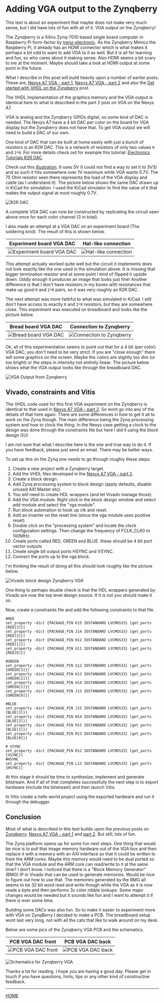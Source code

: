 

# Adding VGA output to the Zynqberry 

This text is about an experiment that maybe does not make very much
sense, but I did have lots of fun with all of it. VGA output on the Zynqberry!

The Zynqberry is a Xilinx Zynq-7010 based single board computer in
Raspberry Pi form-factor by
[trenz-electronic](https://shop.trenz-electronic.de/en/TE0726-03M-ZynqBerry-Module-with-Xilinx-Zynq-7010-in-Raspberry-Pi-Form-Faktor).
As the Zynqberry Mimics the Raspberry Pi, it already has an HDMI
connector which is what makes it perhaps a bit odd to want to add VGA
to it as well. But it is all for learning and fun, so who cares about
it making sense. Also HDMI seems a bit scary to me at the
moment. Maybe should take a look at HDMI output at some point in the
future.

What I describe in this post will build heavily upon a number of
earlier posts.  These are, [Nexys A7 VGA - part
1](https://svenssonjoel.github.io/pages/nexys-a7-vga/index.html),
[Nexys A7 VGA - part
2](https://svenssonjoel.github.io/pages/nexys-a7-vga-2/index.html) and also the 
[Get started with VHDL on the
Zynqberry](https://svenssonjoel.github.io/pages/vivado-zynq-7010-blinky-vhdl/index.html) post. 

The VHDL Implementation of the graphics memory and the VGA output is identical here to what 
is described in the part 2 post on VGA on the Nexys A7. 

VGA is analog and the Zynqberry GPIOs digital, so some kind of DAC is
needed. The Nexys A7 have a 4 bit DAC per color on the board for VGA
display but the Zynqberry does not have that. To get VGA output we
will need to build a DAC of our own.

One kind of DAC that can be built at home easily with just a bunch of
resistors is an R2R DAC. This is a network of resistors of only two
values `R` and `2*R`.  For more details check out for example this
tutorial: [Electronics Tutorials R2R
DAC](https://www.electronics-tutorials.ws/combination/r-2r-dac.html).

Check out this
[Illustration](http://www.falstad.com/circuit/circuitjs.html?ctz=CQAgjCAMB0l3AWAnC1b0DYQeggrPEgMyQYIAceeA7OSAffZAFBhn0IIhF4BMI1SFx79IILniiMxAMwCGAGwDOAUyjMATiHJwQvXlx1je1UUxZbqfbtcHDrYghYHWi5Lne7upTzS-4IbAJC4kGOcH5WARTBXJx04c5GHIa6yFhiCPDOSGDRdOTs8VJWzADu2Fk2-J4ieuWVYm4eIc31FWSZQZ6BWLwNneIxPTH9FVFDBWkxLBXJxYVxM8wA5tq6eJzrjtQZ6mtIGJnsh5mHUixrpsYGArzGeHuz23q3yWBIog3vn3diH19xvdwL9rq8uM9cvkQKdJuoKrDioj2CwAEopar0PKYiD8MC6XjQSSEyRiGB4Vb0Xh0CiOalYszPTZLOh8GnLCpsuFc2nw-yhLDzMLfaZTM4ZBoTNrJNrPKXWGUOEXGUwvOpJXTSzUOPQEPxCwWa7wPDWZGIGqS8PUAB20RXN7DqEDJlKh3GBbvVfMWmJ91IS33Y-ph2ODkND5DonuBLCAA).
It uses 5V (I could not find a way to set it to 3V3) and as such it
hits somewhere over 1V maximum while VGA wants 0.7V. The 75 Ohm
resistor seen there represents the load of the VGA display and cable
(as I understand it). The picture below shows the same DAC drawn up in
KiCad for simulation. I used the KiCad simulator to find the value of
`R` that makes the output signal at most roughly 0.7V.

![R2R DAC](./media/sim_vga.png)


A complete VGA DAC can now be constructed by replicating the circuit seen above 
once for each color channel (3 in total).

<!--
``` 
$ 1 0.0000049999999999999996 6.450009306485578 50 5 50
164 544 352 704 352 0 4 0 5 0 5 false 0
r 800 224 800 272 0 500
r 752 352 704 352 0 500
r 752 384 704 384 0 500
r 752 416 704 416 0 500
r 752 448 704 448 0 500
r 800 544 800 496 0 40000
r 912 448 864 448 0 75
w 640 352 704 352 2
w 640 384 704 384 2
w 640 416 704 416 2
w 640 448 704 448 2
w 752 448 800 448 0
w 800 448 864 448 0
g 800 544 800 576 0 0
g 960 464 960 496 0 0
g 720 224 720 256 0 0
w 800 224 800 192 0
w 800 192 720 192 0
w 720 192 720 224 0
w 912 448 960 448 0
w 960 448 960 464 0
R 544 352 512 352 1 2 100 2.5 2.5 0 0.5
g 528 480 528 512 0 0
w 544 448 528 448 0
w 528 448 528 480 0
w 752 416 800 416 0
w 800 448 800 496 0
w 752 384 800 384 0
w 752 352 800 352 0
w 800 272 800 352 0
r 800 384 800 352 0 250
r 800 416 800 384 0 250
r 800 448 800 416 0 250
p 864 448 864 352 1 0 0
g 912 320 912 352 0 0
w 864 352 864 288 0
w 864 288 912 288 0
w 912 288 912 320 0
```
-->

I also made an attempt at a VGA DAC on an experiment board (The
soldering kind). The result of this is shown below.

 Experiment board VGA DAC  | Hat-like connection
| :---:|:---:|
![Experiment board VGA DAC](./media/dac1.jpg)| ![Hat-like connection](./media/dac0.jpg)

This attempt actually worked quite well but the circuit it implements 
does not look exactly like the one used in the simulation above. It is missing 
that bigger termination resistor and at some point I kind of flipped it
upside down. Oddly enough it produces an image that looks just fine! Another 
difference is that I don't have resistors in my boxes with resistances 
that make up good `R` and `2*R` pairs, so it was very roughly an R2R DAC. 

The next attempt was more faithful to what was simulated in KiCad. I
still don't have access to exactly `R` and `2*R` resistors, but they
are somewhere close. This experiment was executed on breadboard and
looks like the picture below.

 Bread board VGA DAC  | Connection to Zynqberry
| :---:|:---:|
![Bread board VGA DAC](./media/dac3.jpg)| ![Connection to Zynqberry](./media/dac2.jpg)

Ok, all of this experimentation seems to point out that for a 4 bit
(per color) VGA DAC, you don't need to be very strict. If you are
"close enough" there will some graphics on the screen. Maybe the
colors are slightly too dim (or too bright) or the steps in intensity
not entirely linear. The picture below shows what the VGA output 
looks like through the breadboard DAC. 

![VGA Output from Zynqberry](./media/screen_out.jpg) 


## Vivado, constraints and Vitis

The VHDL code used for this first VGA experiment on the Zynqberry is
identical to that used in [Nexys A7 VGA - part
2](https://svenssonjoel.github.io/pages/nexys-a7-vga-2/index.html).
So wont go into any of the details of that here again. There are some
differences in how to get it all to work on the Zynq though. The main
difference being the Zynq processing system and how to clock the
thing. In the Nexys case getting a clock to the design was done
through the constraints file but here I did it using the block design
GUI.

I am not sure that what I describe here is the one and true way to do it. 
If you have feedback, please just send an email. There may be better ways. 

To set up this on the Zynq one needs to go through roughly these steps: 

1. Create a new project with a Zynqberry target. 
2. Add the VHDL files developed in the [Nexys A7 VGA - part
2](https://svenssonjoel.github.io/pages/nexys-a7-vga-2/index.html).
3. Create a block design.
4. Add Zynq processing system to block design (apply defaults, disable unused AXI Master etc). 
5. You will need to create HDL wrappers (and let Vivado manage those). 
6. Add the VGA module. Right click in the block design window and
   select add module and select the "vga module".
7. Run block automation to hook up clk and reset. 
8. Add an inverter on the reset line (since the vga module uses positive reset). 
9. Double click on the "processing system" and locate the clock configuration settings. Then 
 change the frequency of FCLK_CLK0 to 100MHz. 
10. Create ports called RED, GREEN and BLUE. these should be 4 bit port vector outputs
11. Create single bit output ports HSYNC and VSYNC. 
12. Connect the ports up to the vga block. 

I'm thinking the result of doing all this should look roughly 
like the picture below. 

![Vivado block design Zynqberry VGA](./media/vivado_screen.png)

One thing to perhaps double check is that the HDL wrappers generated 
by Vivado are now the top level design source. If it is not you should 
make it so. 


Now, create a constraints file and add the following constraints to that file. 

```
#RED
set_property -dict {PACKAGE_PIN K15 IOSTANDARD LVCMOS33} [get_ports {RED[3]}]
set_property -dict {PACKAGE_PIN J14 IOSTANDARD LVCMOS33} [get_ports {RED[2]}]
set_property -dict {PACKAGE_PIN H12 IOSTANDARD LVCMOS33} [get_ports {RED[1]}]
set_property -dict {PACKAGE_PIN G11 IOSTANDARD LVCMOS33} [get_ports {RED[0]}]

#GREEN
set_property -dict {PACKAGE_PIN G12 IOSTANDARD LVCMOS33} [get_ports {GREEN[3]}]
set_property -dict {PACKAGE_PIN H13 IOSTANDARD LVCMOS33} [get_ports {GREEN[2]}]
set_property -dict {PACKAGE_PIN H14 IOSTANDARD LVCMOS33} [get_ports {GREEN[1]}]
set_property -dict {PACKAGE_PIN J13 IOSTANDARD LVCMOS33} [get_ports {GREEN[0]}]

#BLUE
set_property -dict {PACKAGE_PIN J15 IOSTANDARD LVCMOS33} [get_ports {BLUE[3]}]
set_property -dict {PACKAGE_PIN N14 IOSTANDARD LVCMOS33} [get_ports {BLUE[2]}]
set_property -dict {PACKAGE_PIN R15 IOSTANDARD LVCMOS33} [get_ports {BLUE[1]}]
set_property -dict {PACKAGE_PIN R13 IOSTANDARD LVCMOS33} [get_ports {BLUE[0]}]

# VSYNC
set_property -dict {PACKAGE_PIN R12 IOSTANDARD LVCMOS33} [get_ports {VSYNC}]
#HSYNC
set_property -dict {PACKAGE_PIN L12 IOSTANDARD LVCMOS33} [get_ports {HSYNC}]
```

At this stage it should be time to synthesize, implement and generate
bitstream. And if all of that completes successfully the next step 
is to export hardware (include the bitstream) and then launch Vitis. 

In Vitis create a hello world project using the exported hardware 
and run it through the debugger. 





## Conclusion 

Most of what is described in this text builds upon the previous posts
on
[Zynqberry](https://svenssonjoel.github.io/pages/vivado-zynq-7010-blinky-vhdl/index.html),
[Nexys A7 VGA - part
1](https://svenssonjoel.github.io/pages/nexys-a7-vga/index.html) and
[part
2](https://svenssonjoel.github.io/pages/nexys-a7-vga-2/index.html). But
still, lots of fun.

The Zynq platform opens up for some fun next steps. One thing that
would be nice is to pull that image memory hardware out of the VGA box
and then replace it with a memory with an AXI interface so that it
could be written to from the ARM cores. Maybe this memory would need
to be dual ported so that the VGA module and the ARM core can
read/write to it at the same time? I don't know. I noticed that there
is a "Block Memory Generator" (BMG) IP in Vivado that can be used to
generate memories.  Would be nice to figure out how to use that.  The
memories generated by the BMG all seems to be 32 bit word read and
write though while the VGA as it is now reads a byte and then performs
3x color nibble lookups. Some major changes would be needed but it
sounds like fun and I want to attempt it if there is ever some time.

Building some DACs was also fun. So to make it easier to experiment
more with VGA on ZynqBerry I decided to make a PCB. The breadboard
setup wont last very long, not with all the cats that like to walk
around on my desk.

Below are some pics of the Zynqberry VGA PCB and the schematics. 

 PCB VGA DAC front | PCB VGA DAC back
| :---:|:---:|
![PCB VGA DAC front](./media/hat_front.png)| ![PCB VGA DAC back](./media/hat_back.png)


![Schematics for Zynqberry VGA](./media/schematics.png)

Thanks a lot for reading. I hope you are having a good day. Please get
in touch if you have questions, hints, tips or any other kind of
constructive feedback. 

---
[HOME](https://svenssonjoel.github.io)
